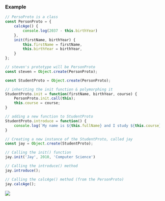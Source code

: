 

### Example
```js
// PersoProto is a class
const PersonProto = {
	calcAge() {
		console.log(2037 - this.birthYear)
	},
	init(firstName, birthYear) {
		this.firstName = firstName,
		this.birthYear = birthYear,
	}
};

// steven's prototype will be PersonProto
const steven = Object.create(PersonProto);

const StudentProto = Object.create(PersonProto);

// inheriting the init function & polymorphing it
StudentProto.init = function(firstName, birthYear, course) {
	PersonProto.init.call(this);
	this.course = course;
}

// adding a new function to StudentProto
StudentProto.introduce = function() {
	console.log(`My name is ${this.fullName} and I study ${this.course}`)
}

// Creating a new instance of the StudentProto, called jay
const jay = Object.create(StudentProto);

// Calling the init() function
jay.init('Jay', 2010, 'Computer Science')

// Calling the introduce() method
jay.introduce();

// Calling the calcAge() method (from the PersonProto)
jay.calcAge();
```

**![](https://lh6.googleusercontent.com/dEBGgq2ZMVHoPdv5_bT8KgZ_ERpvCBAhyvzM3KsY7R7lY4_tZT-fbb82B3gjkRbb5UR2vn8jKNItLz76KxWWPWmNNx0SPiCt-IPxBnLxYDvn1NTjePZ96HZZcEMhFfoSd6qcev4eAsd_jsDMuVLcsXE)**